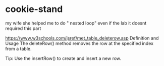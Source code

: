 # cookie-stand
my wife she helped me to do " nested loop" even if the lab it doesnt required this part 

https://www.w3schools.com/jsref/met_table_deleterow.asp
Definition and Usage
The deleteRow() method removes the row at the specified index from a table.

Tip: Use the insertRow() to create and insert a new row.